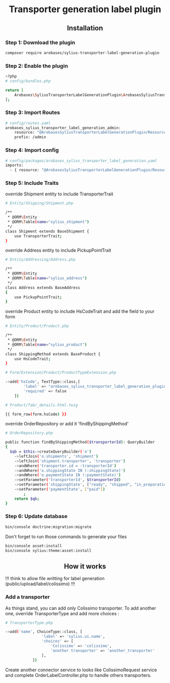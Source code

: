 <h1 align="center">Transporter generation label plugin</h1>

<h2 align="center">Installation</h2>

### Step 1: Download the plugin

```bash
composer require arobases/sylius-transporter-label-generation-plugin
```

### Step 2: Enable the plugin

```bash
<?php
# config/bundles.php

return [
    Arobases\SyliusTransporterLabelGenerationPlugin\ArobasesSyliusTransporterLabelGenerationPlugin::class => ['all' => true],
];
```

### Step 3: Import Routes

```bash
# config/routes.yaml
arobases_sylius_transporter_label_generation_admin:
    resource: "@ArobasesSyliusTransporterLabelGenerationPlugin/Resources/config/admin_routing.yml"
    prefix: /admin
```

### Step 4: Import config

```bash
# config/packages/arobases_sylius_transporter_label_generation.yaml
imports:
  - { resource: "@ArobasesSyliusTransporterLabelGenerationPlugin/Resources/config/resources.yaml" }
```

### Step 5: Include Traits

override Shipment entity to include TransporterTrait
```bash
# Entity/Shipping/Shipment.php

/**
 * @ORM\Entity
 * @ORM\Table(name="sylius_shipment")
 */
class Shipment extends BaseShipment {
    use TransporterTrait;
}
```

override Address entity to include PickupPointTrait
```bash
# Entity/Addressing/Address.php

/**
 * @ORM\Entity
 * @ORM\Table(name="sylius_address")
 */
class Address extends BaseAddress
{
    use PickupPointTrait;
}
```

override Product entity to include HsCodeTrait and add the field to your form
```bash
# Entity/Product/Product.php

/**
 * @ORM\Entity
 * @ORM\Table(name="sylius_product")
 */
class ShippingMethod extends BaseProduct {
    use HsCodeTrait;
}
```
```bash
# Form/Extension/Product/ProductTypeExtension.php

->add('hsCode', TextType::class,[
        'label' => "arobases_sylius_transporter_label_generation_plugin.form.product.hs_code",
        'required' => false
    ])
```
```bash
# Product/Tab/_details.html.twig

{{ form_row(form.hsCode) }}
```

override OrderRepository or add it 'findByShippingMethod'
```bash
# OrderRepository.php

public function findByShippingMethod($transporterId): QueryBuilder
{
  $qb = $this->createQueryBuilder('o')
    ->leftJoin('o.shipments', 'shipment')
    ->leftJoin('shipment.transporter', 'transporter')
    ->andWhere('transporter.id = :transporterId')
    ->andWhere('o.shippingState IN (:shippingState)')
    ->andWhere('o.paymentState IN (:paymentState)')
    ->setParameter('transporterId', $transporterId)
    ->setParameter('shippingState', ["ready", "shipped", "in_preparation"])
    ->setParameter('paymentState', ["paid"])
        ;
    return $qb;
}
```

### Step 6: Update database

```bash
bin/console doctrine:migration:migrate
```

Don't forget to run those commands to generate your files
```bash
bin/console asset:install
bin/console sylius:theme:asset:install
```

<h2 align="center">How it works</h2>

!!! think to allow file writting for label generation (public/upload/label/colissimo) !!!

### Add a transporter

As things stand, you can add only Colissimo transporter. To add another one, override TransporterType and add more choices :
```bash
# TransporterType.php

->add('name', ChoiceType::class, [
                'label' => 'sylius.ui.name',
                'choices' => [
                    'Colissimo' => 'colissimo',
                    'another transporter' => 'another_transporter'
                ],
            ])
```

Create another connector service to looks like ColissimoRequest service and complete OrderLabelController.php to handle others transporters.